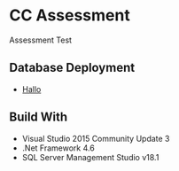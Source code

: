 # CC Assessment

Assessment Test

## Database Deployment

* [Hallo](https://github.com/AndriesDeKock/cc-assessment/blob/master/Hallo.txt)

## Build With

* Visual Studio 2015 Community Update 3
* .Net Framework 4.6
* SQL Server Management Studio v18.1

